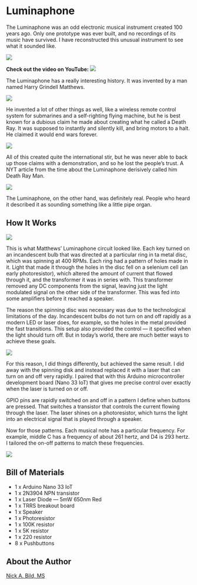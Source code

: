 # Luminaphone

The Luminaphone was an odd electronic musical instrument created 100 years ago. Only one prototype was ever built, and no recordings of its music have survived. I have reconstructed this unusual instrument to see what it sounded like.

![](https://raw.githubusercontent.com/nickbild/luminaphone/refs/heads/main/media/logo.jpg)

**Check out the video on YouTube:**
<a href="https://www.youtube.com/watch?v=kRWPpAO6C3s">![](https://raw.githubusercontent.com/nickbild/luminaphone/refs/heads/main/media/playing.png)</a>

The Luminaphone has a really interesting history. It was invented by a man named Harry Grindell Matthews. 

![](https://raw.githubusercontent.com/nickbild/luminaphone/refs/heads/main/media/Harry_Grindell_Matthews_1924.jpg)

He invented a lot of other things as well, like a wireless remote control system for submarines and a self-righting flying machine, but he is best known for a dubious claim he made about creating what he called a Death Ray. It was supposed to instantly and silently kill, and bring motors to a halt. He claimed it would end wars forever. 

![](https://raw.githubusercontent.com/nickbild/luminaphone/refs/heads/main/media/death_ray.jpg)

All of this created quite the international stir, but he was never able to back up those claims with a demonstration, and so he lost the people’s trust. A NYT article from the time about the Luminaphone derisively called him Death Ray Man.

![](https://raw.githubusercontent.com/nickbild/luminaphone/refs/heads/main/media/luminaphone_matthews.png)

The Luminaphone, on the other hand, was definitely real. People who heard it described it as sounding something like a little pipe organ.

## How It Works

![](https://raw.githubusercontent.com/nickbild/luminaphone/refs/heads/main/media/original_circuit.png)

This is what Matthews’ Luminaphone circuit looked like. Each key turned on an incandescent bulb that was directed at a particular ring in ta metal disc, which was spinning at 400 RPMs. Each ring had a pattern of holes made in it. Light that made it through the holes in the disc fell on a selenium cell (an early photoresistor), which altered the amount of current that flowed through it, and the transformer it was in series with. This transformer removed any DC components from the signal, leaving just the light modulated signal on the other side of the transformer. This was fed into some amplifiers before it reached a speaker.

The reason the spinning disc was necessary was due to the technological limitations of the day. Incandescent bulbs do not turn on and off rapidly as a modern LED or laser does, for example, so the holes in the metal provided the fast transitions. This setup also provided the control — it specified when the light should turn off. But in today’s world, there are much better ways to achieve these goals.

![](https://raw.githubusercontent.com/nickbild/luminaphone/refs/heads/main/media/my_luminaphone.png)

For this reason, I did things differently, but achieved the same result. I did away with the spinning disk and instead replaced it with a laser that can turn on and off very rapidly. I paired that with this Arduino microcontroller development board (Nano 33 IoT) that gives me precise control over exactly when the laser is turned on or off.

GPIO pins are rapidly switched on and off in a pattern I define when buttons are pressed. That switches a transistor that controls the current flowing through the laser. The laser shines on a photoresistor, which turns the light into an electrical signal that is played through a speaker.

Now for those patterns. Each musical note has a particular frequency. For example, middle C has a frequency of about 261 hertz, and D4 is 293 hertz. I tailored the on-off patterns to match these frequencies.

![](https://raw.githubusercontent.com/nickbild/luminaphone/refs/heads/main/media/schematic.jpg)

## Bill of Materials

- 1 x Arduino Nano 33 IoT
- 1 x 2N3904 NPN transistor
- 1 x Laser Diode — 5mW 650nm Red
- 1 x TRRS breakout board
- 1 x Speaker
- 1 x Photoresistor
- 1 x 100K resistor
- 1 x 5K resistor
- 1 x 220 resistor
- 8 x Pushbuttons

## About the Author

[Nick A. Bild, MS](https://nickbild79.firebaseapp.com/#!/)
